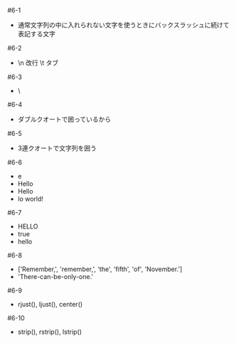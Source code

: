 #6-1
 - 通常文字列の中に入れられない文字を使うときにバックスラッシュに続けて表記する文字

#6-2
 - \n 改行 \t タブ

#6-3
 - \\

#6-4
 - ダブルクオートで囲っているから

#6-5
 - 3連クオートで文字列を囲う

#6-6
 - e
 - Hello
 - Hello
 - lo world!

#6-7
 - HELLO
 - true
 - hello

#6-8
 - ['Remember,', 'remember,', 'the', 'fifth', 'of', 'November.']
 - 'There-can-be-only-one.'

#6-9
 - rjust(), ljust(), center()

#6-10
 - strip(), rstrip(), lstrip()
